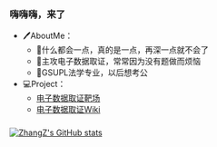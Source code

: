 ### 嗨嗨嗨，来了
- 🖊️AboutMe：
   - 🔭什么都会一点，真的是一点，再深一点就不会了
   - 🌱主攻电子数据取证，常常因为没有题做而烦恼
   - 🔎GSUPL法学专业，以后想考公
- 💻Project：
   - [电子数据取证靶场](https://forensics.didctf.com)
   - [电子数据取证Wiki](https://www.forensics-wiki.com)
###
[![ZhangZ's GitHub stats](https://github-readme-stats.vercel.app/api?username=mcyydscc)](https://github.com/anuraghazra/github-readme-stats)
